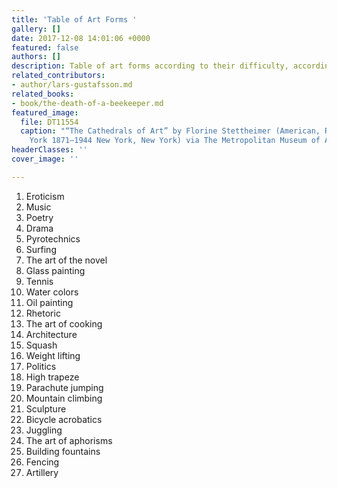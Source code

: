 ```yaml
---
title: 'Table of Art Forms '
gallery: []
date: 2017-12-08 14:01:06 +0000
featured: false
authors: []
description: Table of art forms according to their difficulty, according to Lars Gustafsson
related_contributors:
- author/lars-gustafsson.md
related_books:
- book/the-death-of-a-beekeeper.md
featured_image:
  file: DT11554
  caption: "“The Cathedrals of Art” by Florine Stettheimer (American, Rochester, New
    York 1871–1944 New York, New York) via The Metropolitan Museum of Art"
headerClasses: ''
cover_image: ''

---
```

1. Eroticism
2. Music
3. Poetry
4. Drama
5. Pyrotechnics
6. Surfing
7. The art of the novel
8. Glass painting
9. Tennis
10. Water colors
11. Oil painting
12. Rhetoric
13. The art of cooking
14. Architecture
15. Squash
16. Weight lifting
17. Politics
18. High trapeze
19. Parachute jumping
20. Mountain climbing
21. Sculpture
22. Bicycle acrobatics
23. Juggling
24. The art of aphorisms
25. Building fountains
26. Fencing
27. Artillery